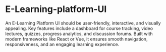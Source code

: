 # E-Learning-platform-UI
An E-Learning Platform UI should be user-friendly, interactive, and visually appealing. Key features include a dashboard for course tracking, video lectures, quizzes, progress analytics, and discussion forums. Built with modern frameworks like React or Vue, it ensures smooth navigation, responsiveness, and an engaging learning experience.
